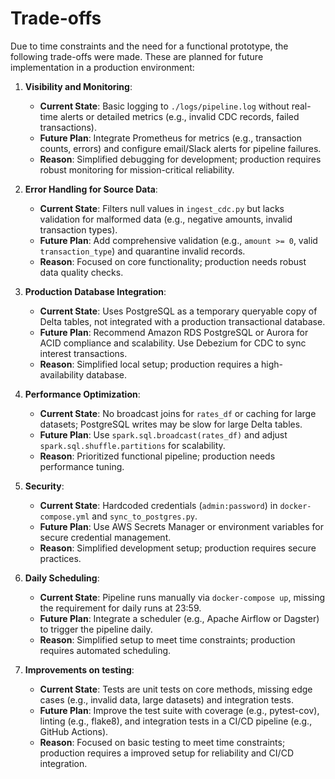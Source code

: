 # Trade-offs

Due to time constraints and the need for a functional prototype, the following trade-offs were made. These are planned for future implementation in a production environment:

1. **Visibility and Monitoring**:
   - **Current State**: Basic logging to `./logs/pipeline.log` without real-time alerts or detailed metrics (e.g., invalid CDC records, failed transactions).
   - **Future Plan**: Integrate Prometheus for metrics (e.g., transaction counts, errors) and configure email/Slack alerts for pipeline failures.
   - **Reason**: Simplified debugging for development; production requires robust monitoring for mission-critical reliability.

2. **Error Handling for Source Data**:
   - **Current State**: Filters null values in `ingest_cdc.py` but lacks validation for malformed data (e.g., negative amounts, invalid transaction types).
   - **Future Plan**: Add comprehensive validation (e.g., `amount >= 0`, valid `transaction_type`) and quarantine invalid records.
   - **Reason**: Focused on core functionality; production needs robust data quality checks.

3. **Production Database Integration**:
   - **Current State**: Uses PostgreSQL as a temporary queryable copy of Delta tables, not integrated with a production transactional database.
   - **Future Plan**: Recommend Amazon RDS PostgreSQL or Aurora for ACID compliance and scalability. Use Debezium for CDC to sync interest transactions.
   - **Reason**: Simplified local setup; production requires a high-availability database.

4. **Performance Optimization**:
   - **Current State**: No broadcast joins for `rates_df` or caching for large datasets; PostgreSQL writes may be slow for large Delta tables.
   - **Future Plan**: Use `spark.sql.broadcast(rates_df)` and adjust `spark.sql.shuffle.partitions` for scalability.
   - **Reason**: Prioritized functional pipeline; production needs performance tuning.

5. **Security**:
   - **Current State**: Hardcoded credentials (`admin:password`) in `docker-compose.yml` and `sync_to_postgres.py`.
   - **Future Plan**: Use AWS Secrets Manager or environment variables for secure credential management.
   - **Reason**: Simplified development setup; production requires secure practices.

6. **Daily Scheduling**:
   - **Current State**: Pipeline runs manually via `docker-compose up`, missing the requirement for daily runs at 23:59.
   - **Future Plan**: Integrate a scheduler (e.g., Apache Airflow or Dagster) to trigger the pipeline daily.
   - **Reason**: Simplified setup to meet time constraints; production requires automated scheduling.

7. **Improvements on testing**:
   - **Current State**: Tests are unit tests on core methods, missing edge cases (e.g., invalid data, large datasets) and integration tests.
   - **Future Plan**: Improve the test suite with coverage (e.g., pytest-cov), linting (e.g., flake8), and integration tests in a CI/CD pipeline (e.g., GitHub Actions).
   - **Reason**: Focused on basic testing to meet time constraints; production requires a improved setup for reliability and CI/CD integration.